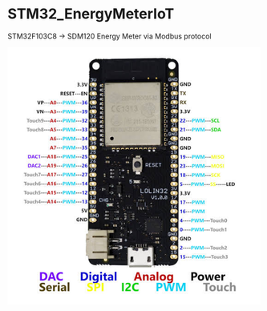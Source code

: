 # STM32_EnergyMeterIoT

STM32F103C8 -> SDM120 Energy Meter via Modbus protocol 

![ScreenShot](https://github.com/worrajak/ESP32_2-2562/blob/master/images.jpeg?raw=true)
